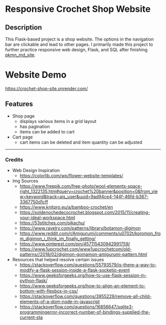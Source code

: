 # Responsive Crochet Shop Website

## Description
This Flask-based project is a shop website. The options in the navigation bar are clickable and lead to other pages. I primarily made this project to further practice responsive web design, Flask, and SQL after finishing [pkmn_md_site](https://github.com/dnce17/pkmn_md_site). 

# Website Demo
https://crochet-shop-site.onrender.com/

## Features
* Shop page 
    * displays various items in a grid layout
    * has pagination
    * items can be added to cart
* Cart page
    * cart items can be deleted and item quantity can be adjusted
***
### Credits
* Web Design Inspiration
    * https://colorlib.com/wp/flower-website-templates/
* Img Sources
    * https://www.freepik.com/free-photo/wool-elements-space-right_1322135.htm#query=crochet%20banner&position=0&from_view=keyword&track=ais_user&uuid=9ad94ce4-144f-46fd-b367-3367750d1cff
    * https://www.knitpro.eu/a/bamboo-crochet/en
    * https://soldenochedecocrochet.blogspot.com/2015/11/creating-your-ideal-workspace.html
    * https://53stitches.com/pikachu/
    * https://www.ravelry.com/patterns/library/botamon-digimon
    * https://www.reddit.com/r/Amigurumi/comments/u0702t/koromon_from_digimon_i_think_im_finally_getting/
    * https://www.pinterest.com/pin/457115430942991759/
    * https://www.1upcrochet.com/www1upcrochetcom/old-patterns//2018/02/digimon-gomamon-amigurumi-pattern.html
* Resources that helped resolve certain issues
    * https://stackoverflow.com/questions/55793579/is-there-a-way-to-modify-a-flask-session-inside-a-flask-socketio-event
    * https://www.geeksforgeeks.org/how-to-use-flask-session-in-python-flask/
    * https://www.geeksforgeeks.org/how-to-align-an-element-to-bottom-with-flexbox-in-css/
    * https://stackoverflow.com/questions/3955229/remove-all-child-elements-of-a-dom-node-in-javascript
    * https://stackoverflow.com/questions/16856647/sqlite3-programmingerror-incorrect-number-of-bindings-supplied-the-current-sta